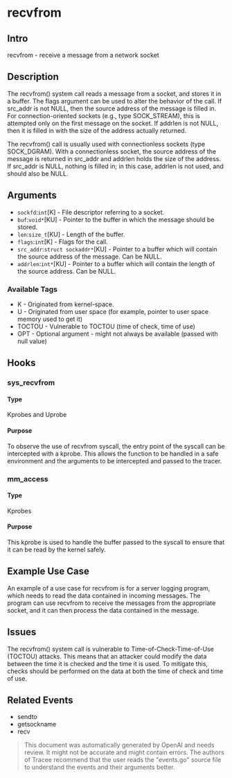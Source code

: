 
# recvfrom

## Intro
recvfrom - receive a message from a network socket

## Description
The recvfrom() system call reads a message from a socket, and stores it in a buffer. The flags argument can be used to alter the behavior of the call. If src_addr is not NULL, then the source address of the message is filled in. For connection-oriented sockets (e.g., type SOCK_STREAM), this is attempted only on the first message on the socket. If addrlen is not NULL, then it is filled in with the size of the address actually returned.

The recvfrom() call is usually used with connectionless sockets (type SOCK_DGRAM). With a connectionless socket, the source address of the message is returned in src_addr and addrlen holds the size of the address. If src_addr is NULL, nothing is filled in; in this case, addrlen is not used, and should also be NULL.

## Arguments
* `sockfd`:`int`[K] - File descriptor referring to a socket.
* `buf`:`void*`[KU] - Pointer to the buffer in which the message should be stored.
* `len`:`size_t`[KU] - Length of the buffer.
* `flags`:`int`[K] - Flags for the call.
* `src_addr`:`struct sockaddr*`[KU] - Pointer to a buffer which will contain the source address of the message. Can be NULL.
* `addrlen`:`int*`[KU] - Pointer to a buffer which will contain the length of the source address. Can be NULL.

### Available Tags
* K - Originated from kernel-space.
* U - Originated from user space (for example, pointer to user space memory used to get it)
* TOCTOU - Vulnerable to TOCTOU (time of check, time of use)
* OPT - Optional argument - might not always be available (passed with null value)

## Hooks
### sys_recvfrom
#### Type
Kprobes and Uprobe
#### Purpose
To observe the use of recvfrom syscall, the entry point of the syscall can be intercepted with a kprobe. This allows the function to be handled in a safe environment and the arguments to be intercepted and passed to the tracer.

### mm_access
#### Type
Kprobes
#### Purpose
This kprobe is used to handle the buffer passed to the syscall to ensure that it can be read by the kernel safely.

## Example Use Case
An example of a use case for recvfrom is for a server logging program, which needs to read the data contained in incoming messages. The program can use recvfrom to receive the messages from the appropriate socket, and it can then process the data contained in the message.

## Issues
The recvfrom() system call is vulnerable to Time-of-Check-Time-of-Use (TOCTOU) attacks. This means that an attacker could modify the data between the time it is checked and the time it is used. To mitigate this, checks should be performed on the data at both the time of check and time of use.

## Related Events
* sendto
* getsockname
* recv

> This document was automatically generated by OpenAI and needs review. It might
> not be accurate and might contain errors. The authors of Tracee recommend that
> the user reads the "events.go" source file to understand the events and their
> arguments better.

